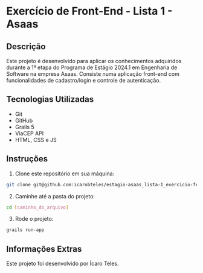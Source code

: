 # Exercício de Front-End - Lista 1 - Asaas

## Descrição

Este projeto é desenvolvido para aplicar os conhecimentos adquiridos durante a 1ª etapa do Programa de Estágio 2024.1 em Engenharia de Software na empresa Asaas. Consiste numa aplicação front-end com funcionalidades de cadastro/login e controle de autenticação.

## Tecnologias Utilizadas

- Git
- GitHub
- Grails 5
- ViaCEP API
- HTML, CSS e JS

## Instruções

1. Clone este repositório em sua máquina:

```bash
git clone git@github.com:icarobteles/estagio-asaas_lista-1_exercicio-frontend.git
```

2. Caminhe até a pasta do projeto:

```bash
cd [caminho_do_arquivo]
```

3. Rode o projeto:

```bash
grails run-app
```

## Informações Extras

Este projeto foi desenvolvido por Ícaro Teles.
